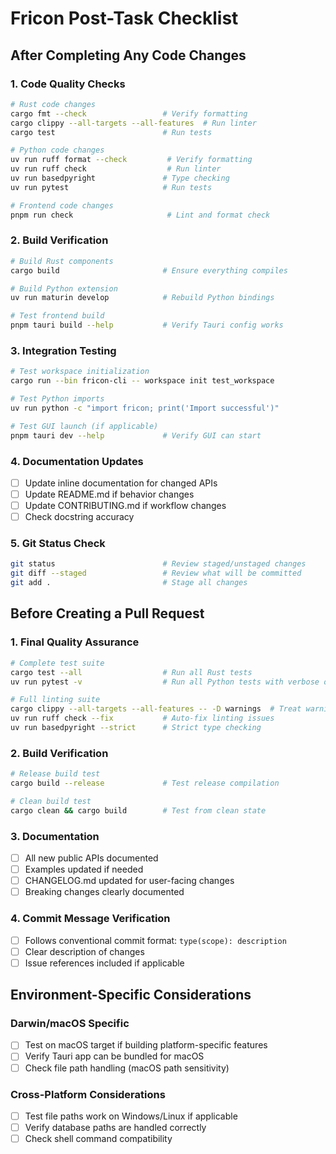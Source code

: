 # Fricon Post-Task Checklist

## After Completing Any Code Changes

### 1. Code Quality Checks
```bash
# Rust code changes
cargo fmt --check                 # Verify formatting
cargo clippy --all-targets --all-features  # Run linter
cargo test                        # Run tests

# Python code changes
uv run ruff format --check         # Verify formatting
uv run ruff check                  # Run linter
uv run basedpyright               # Type checking
uv run pytest                     # Run tests

# Frontend code changes
pnpm run check                     # Lint and format check
```

### 2. Build Verification
```bash
# Build Rust components
cargo build                       # Ensure everything compiles

# Build Python extension
uv run maturin develop            # Rebuild Python bindings

# Test frontend build
pnpm tauri build --help           # Verify Tauri config works
```

### 3. Integration Testing
```bash
# Test workspace initialization
cargo run --bin fricon-cli -- workspace init test_workspace

# Test Python imports
uv run python -c "import fricon; print('Import successful')"

# Test GUI launch (if applicable)
pnpm tauri dev --help             # Verify GUI can start
```

### 4. Documentation Updates
- [ ] Update inline documentation for changed APIs
- [ ] Update README.md if behavior changes
- [ ] Update CONTRIBUTING.md if workflow changes
- [ ] Check docstring accuracy

### 5. Git Status Check
```bash
git status                        # Review staged/unstaged changes
git diff --staged                 # Review what will be committed
git add .                         # Stage all changes
```

## Before Creating a Pull Request

### 1. Final Quality Assurance
```bash
# Complete test suite
cargo test --all                  # Run all Rust tests
uv run pytest -v                  # Run all Python tests with verbose output

# Full linting suite
cargo clippy --all-targets --all-features -- -D warnings  # Treat warnings as errors
uv run ruff check --fix           # Auto-fix linting issues
uv run basedpyright --strict      # Strict type checking
```

### 2. Build Verification
```bash
# Release build test
cargo build --release             # Test release compilation

# Clean build test
cargo clean && cargo build        # Test from clean state
```

### 3. Documentation
- [ ] All new public APIs documented
- [ ] Examples updated if needed
- [ ] CHANGELOG.md updated for user-facing changes
- [ ] Breaking changes clearly documented

### 4. Commit Message Verification
- [ ] Follows conventional commit format: `type(scope): description`
- [ ] Clear description of changes
- [ ] Issue references included if applicable

## Environment-Specific Considerations

### Darwin/macOS Specific
- [ ] Test on macOS target if building platform-specific features
- [ ] Verify Tauri app can be bundled for macOS
- [ ] Check file path handling (macOS path sensitivity)

### Cross-Platform Considerations
- [ ] Test file paths work on Windows/Linux if applicable
- [ ] Verify database paths are handled correctly
- [ ] Check shell command compatibility
